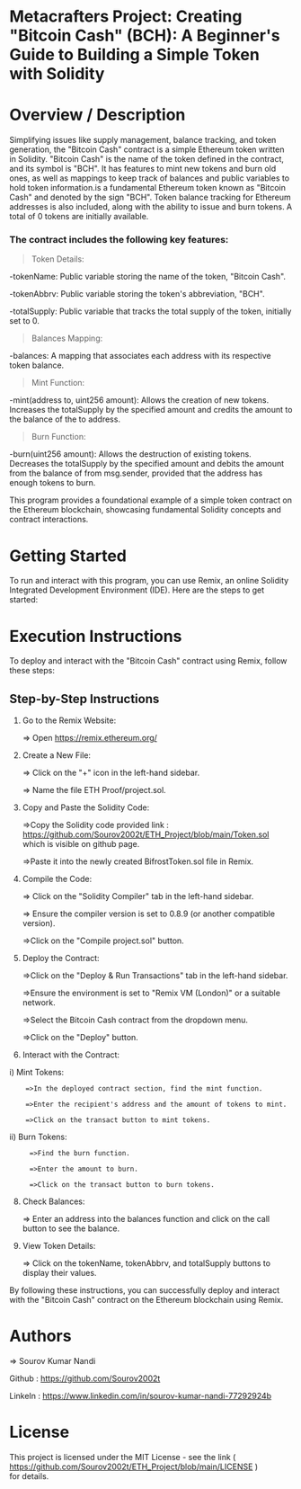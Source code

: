 # Metacrafters Project: Creating "Bitcoin Cash" (BCH): A Beginner's Guide to Building a Simple Token with Solidity

# Overview / Description 
Simplifying issues like supply management, balance tracking, and token generation, the "Bitcoin Cash" contract is a simple Ethereum token written in Solidity. 
"Bitcoin Cash" is the name of the token defined in the contract, and its symbol is "BCH". It has features to mint new tokens and burn old ones, as well as mappings to keep track of balances and public variables to hold token information.is a fundamental Ethereum token known as "Bitcoin Cash" and denoted by the sign "BCH". Token balance tracking for Ethereum addresses is also included, along with the ability to issue and burn tokens. A total of 0 tokens are initially available.

### The contract includes the following key features:

> Token Details:

-tokenName: Public variable storing the name of the token, "Bitcoin Cash".

-tokenAbbrv: Public variable storing the token's abbreviation, "BCH".

-totalSupply: Public variable that tracks the total supply of the token, initially set to 0.

> Balances Mapping:

-balances: A mapping that associates each address with its respective token balance.

 > Mint Function:
 
-mint(address to, uint256 amount): Allows the creation of new tokens. Increases the totalSupply by the specified amount and credits the amount to the balance of the to address.

 > Burn Function:

-burn(uint256 amount): Allows the destruction of existing tokens. Decreases the totalSupply by the specified amount and debits the amount from the balance of from msg.sender, provided that the address has enough tokens to burn.


This program provides a foundational example of a simple token contract on the Ethereum blockchain, showcasing fundamental Solidity concepts and contract interactions.

# Getting Started

To run and interact with this program, you can use Remix, an online Solidity Integrated Development Environment (IDE). 
Here are the steps to get started:

# Execution Instructions

To deploy and interact with the "Bitcoin Cash" contract using Remix, follow these steps:

## Step-by-Step Instructions

1. Go to the Remix Website:
   
   => Open https://remix.ethereum.org/
   
3. Create a New File:

   => Click on the "+" icon in the left-hand sidebar.
   
   => Name the file ETH Proof/project.sol.
   
4. Copy and Paste the Solidity Code:

   =>Copy the Solidity code provided link : https://github.com/Sourov2002t/ETH_Project/blob/main/Token.sol which is visible on github page.
   
   =>Paste it into the newly created BifrostToken.sol file in Remix.
   
5. Compile the Code:

   => Click on the "Solidity Compiler" tab in the left-hand sidebar.
   
   => Ensure the compiler version is set to 0.8.9 (or another compatible version).
   
   =>Click on the "Compile project.sol" button.
   
6. Deploy the Contract:

   =>Click on the "Deploy & Run Transactions" tab in the left-hand sidebar.
   
   =>Ensure the environment is set to "Remix VM (London)" or a suitable network.
   
   =>Select the Bitcoin Cash contract from the dropdown menu.
   
   =>Click on the "Deploy" button.
   
 7. Interact with the Contract:

   i) Mint Tokens:
  
        =>In the deployed contract section, find the mint function.
   
        =>Enter the recipient's address and the amount of tokens to mint.
   
        =>Click on the transact button to mint tokens.
      
   ii) Burn Tokens:
 
         =>Find the burn function.
   
         =>Enter the amount to burn.
   
         =>Click on the transact button to burn tokens.
       
 8. Check Balances:

    => Enter an address into the balances function and click on the call button to see the balance.
   
 9.  View Token Details:

     => Click on the tokenName, tokenAbbrv, and totalSupply buttons to display their values.
 
By following these instructions, you can successfully deploy and interact with the "Bitcoin Cash" contract on the Ethereum blockchain using Remix.

# Authors
 => Sourov Kumar Nandi
 
   Github  : https://github.com/Sourov2002t 
     
   LinkeIn : https://www.linkedin.com/in/sourov-kumar-nandi-77292924b
# License 
  This project is licensed under the MIT License - see the link ( https://github.com/Sourov2002t/ETH_Project/blob/main/LICENSE ) for details.

